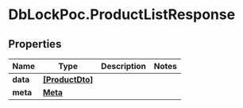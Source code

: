# DbLockPoc.ProductListResponse

## Properties
Name | Type | Description | Notes
------------ | ------------- | ------------- | -------------
**data** | [**[ProductDto]**](ProductDto.md) |  | 
**meta** | [**Meta**](Meta.md) |  | 


